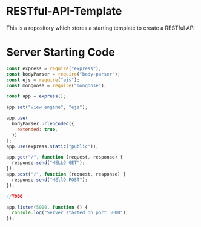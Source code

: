 # RESTful-API-Template
This is a repository which stores a starting template to create a RESTful API

# Server Starting Code

```javascript
const express = require("express");
const bodyParser = require("body-parser");
const ejs = require("ejs");
const mongoose = require("mongoose");

const app = express();

app.set("view engine", "ejs");

app.use(
  bodyParser.urlencoded({
    extended: true,
  })
);
app.use(express.static("public"));

app.get("/", function (request, response) {
  response.send("HELLO GET");
});
app.post("/", function (request, response) {
  response.send("HEllO POST");
});

//TODO

app.listen(5000, function () {
  console.log("Server started on port 5000");
});
```
